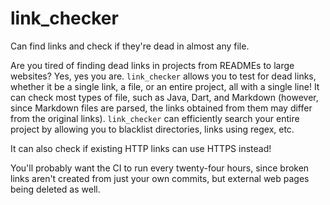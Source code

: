 # link_checker

Can find links and check if they're dead in almost any file.

Are you tired of finding dead links in projects from READMEs to large websites? Yes, yes you are. `link_checker` allows you to test for dead links, whether it be a single link, a file, or an entire project, all with a single line! It can check most types of file, such as Java, Dart, and Markdown (however, since Markdown files are parsed, the links obtained from them may differ from the original links). `link_checker` can efficiently search your entire project by allowing you to blacklist directories, links using regex, etc.

It can also check if existing HTTP links can use HTTPS instead!

You'll probably want the CI to run every twenty-four hours, since broken links aren't created from just your own commits, but external web pages being deleted as well.
